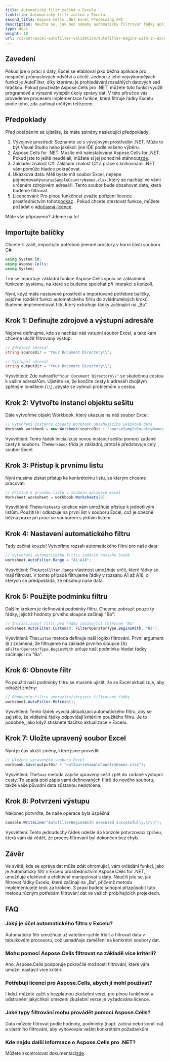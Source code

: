 ```yaml
---
title: Automatický filtr začíná v Excelu
linktitle: Automatický filtr začíná v Excelu
second_title: Aspose.Cells .NET Excel Processing API
description: Naučte se, jak bez námahy automaticky filtrovat řádky aplikace Excel pomocí Aspose.Cells v .NET pomocí tohoto podrobného průvodce krok za krokem.
type: docs
weight: 10
url: /cs/net/excel-autofilter-validation/autofilter-begins-with-in-excel/
---
```

## Zavedení

Pokud jde o práci s daty, Excel se etabloval jako běžná aplikace pro nespočet průmyslových odvětví a účelů. Jednou z jeho nejvýkonnějších funkcí je AutoFilter, díky kterému je prohledávání rozsáhlých datových sad hračkou. Pokud používáte Aspose.Cells pro .NET, můžete tuto funkci využít programově a výrazně vylepšit úkoly správy dat. V této příručce vás provedeme procesem implementace funkce, která filtruje řádky Excelu podle toho, zda začínají určitým řetězcem.

## Předpoklady

Před potápěním se ujistěte, že máte splněny následující předpoklady:

1. Vývojové prostředí: Seznamte se s vývojovým prostředím .NET. Může to být Visual Studio nebo jakékoli jiné IDE podle vašeho výběru.
2.  Aspose.Cells for .NET: Musíte mít nainstalovaný Aspose.Cells for .NET. Pokud jste to ještě neudělali, můžete si jej pohodlně stáhnout[zde](https://releases.aspose.com/cells/net/).
3. Základní znalost C#: Základní znalost C# a práce s knihovnami .NET vám pomůže hladce pokračovat.
4.  Ukázková data: Měli byste mít soubor Excel, nejlépe pojmenovaný`sourseSampleCountryNames.xlsx`, který se nachází ve vámi určeném zdrojovém adresáři. Tento soubor bude obsahovat data, která budeme filtrovat.
5.  Licencování: Pro plnou funkčnost zvažte pořízení licence prostřednictvím tohoto[odkaz](https://purchase.aspose.com/buy) . Pokud chcete otestovat funkce, můžete požádat o a[dočasná licence](https://purchase.aspose.com/temporary-license/).

Máte vše připraveno? Jdeme na to!

## Importujte balíčky

Chcete-li začít, importujte potřebné jmenné prostory v horní části souboru C#:

```csharp
using System.IO;
using Aspose.Cells;
using System;
```

Tím se importuje základní funkce Aspose.Cells spolu se základními funkcemi systému, na které se budeme spoléhat při interakci s konzolí.

Nyní, když máte nastavené prostředí a importované potřebné balíčky, pojďme rozdělit funkci automatického filtru do zvládnutelných kroků. Budeme implementovat filtr, který extrahuje řádky začínající na „Ba“.

## Krok 1: Definujte zdrojové a výstupní adresáře

Nejprve definujme, kde se nachází náš vstupní soubor Excel, a také kam chceme uložit filtrovaný výstup:

```csharp
// Zdrojový adresář
string sourceDir = "Your Document Directory\\";

// Výstupní adresář
string outputDir = "Your Document Directory\\";
```

 Vysvětlení: Zde nahraďte`"Your Document Directory\\"` se skutečnou cestou k vašim adresářům. Ujistěte se, že končíte cesty k adresáři dvojitým zpětným lomítkem (`\\`), abyste se vyhnuli problémům s cestou.

## Krok 2: Vytvořte instanci objektu sešitu

Dále vytvoříme objekt Workbook, který ukazuje na náš soubor Excel:

```csharp
// Vytvoření instance objektu Workbook obsahujícího ukázková data
Workbook workbook = new Workbook(sourceDir + "sourseSampleCountryNames.xlsx");
```

 Vysvětlení: Tento řádek inicializuje novou instanci sešitu pomocí zadané cesty k souboru. The`Workbook` třída je základní, protože představuje celý soubor Excel.

## Krok 3: Přístup k prvnímu listu

Nyní musíme získat přístup ke konkrétnímu listu, se kterým chceme pracovat:

```csharp
// Přístup k prvnímu listu v souboru aplikace Excel
Worksheet worksheet = workbook.Worksheets[0];
```

 Vysvětlení: The`Worksheets` kolekce nám umožňuje přístup k jednotlivým listům. Použití`[0]` odkazuje na první list v souboru Excel, což je obecně běžná praxe při práci se souborem s jedním listem.

## Krok 4: Nastavení automatického filtru

Tady začíná kouzlo! Vytvoříme rozsah automatického filtru pro naše data:

```csharp
// Vytvoření automatického filtru zadáním rozsahu buněk
worksheet.AutoFilter.Range = "A1:A18";
```

 Vysvětlení: The`AutoFilter.Range` vlastnost umožňuje určit, které řádky se mají filtrovat. V tomto případě filtrujeme řádky v rozsahu A1 až A18, o kterých se předpokládá, že obsahují naše data.

## Krok 5: Použijte podmínku filtru

Dalším krokem je definování podmínky filtru. Chceme zobrazit pouze ty řádky, jejichž hodnoty prvního sloupce začínají "Ba":

```csharp
// Inicializovat filtr pro řádky začínající řetězcem "Ba"
worksheet.AutoFilter.Custom(0, FilterOperatorType.BeginsWith, "Ba");
```

 Vysvětlení: The`Custom` metoda definuje naši logiku filtrování. První argument (`0` ) znamená, že filtrujeme na základě prvního sloupce (A) a`FilterOperatorType.BeginsWith` určuje naši podmínku hledat řádky začínající na "Ba".

## Krok 6: Obnovte filtr

Po použití naší podmínky filtru se musíme ujistit, že se Excel aktualizuje, aby odrážel změny:

```csharp
// Obnovením filtru zobrazíte/skryjete filtrované řádky
worksheet.AutoFilter.Refresh();
```

Vysvětlení: Tento řádek vyvolá aktualizaci automatického filtru, aby se zajistilo, že viditelné řádky odpovídají kritériím použitého filtru. Je to podobné, jako když stisknete tlačítko aktualizace v Excelu.

## Krok 7: Uložte upravený soubor Excel

Nyní je čas uložit změny, které jsme provedli:

```csharp
// Uložení upraveného souboru Excel
workbook.Save(outputDir + "outSourseSampleCountryNames.xlsx");
```

 Vysvětlení: The`Save` metoda zapíše upravený sešit zpět do zadané výstupní cesty. To spadá pod zápis vámi definovaných filtrů do nového souboru, takže vaše původní data zůstanou nedotčena.

## Krok 8: Potvrzení výstupu

Nakonec potvrďte, že naše operace byla úspěšná:

```csharp
Console.WriteLine("AutofilterBeginsWith executed successfully.\r\n");
```

Vysvětlení: Tento jednoduchý řádek odešle do konzole potvrzovací zprávu, která vám dá vědět, že proces filtrování byl dokončen bez chyb.

## Závěr

Ve světě, kde se správa dat může zdát ohromující, vám ovládání funkcí, jako je Automatický filtr v Excelu prostřednictvím Aspose.Cells for .NET, umožňuje efektivně a efektivně manipulovat s daty. Naučili jste se, jak filtrovat řádky Excelu, které začínají na „Ba“, přičemž metodu implementujete krok za krokem. S praxí budete schopni přizpůsobit tuto metodu různým potřebám filtrování dat ve vašich probíhajících projektech.

## FAQ

### Jaký je účel automatického filtru v Excelu?  
Automatický filtr umožňuje uživatelům rychle třídit a filtrovat data v tabulkovém procesoru, což usnadňuje zaměření na konkrétní soubory dat.

### Mohu pomocí Aspose.Cells filtrovat na základě více kritérií?  
Ano, Aspose.Cells podporuje pokročilé možnosti filtrování, které vám umožní nastavit více kritérií.

### Potřebuji licenci pro Aspose.Cells, abych ji mohl používat?  
I když můžete začít s bezplatnou zkušební verzí, pro plnou funkčnost a odstranění jakýchkoli omezení zkušební verze je vyžadována licence.

### Jaké typy filtrování mohu provádět pomocí Aspose.Cells?  
Data můžete filtrovat podle hodnoty, podmínky (např. začíná nebo končí na) a vlastního filtrování, aby vyhovovala vašim konkrétním požadavkům.

### Kde najdu další informace o Aspose.Cells pro .NET?  
 Můžete zkontrolovat dokumentaci[zde](https://reference.aspose.com/cells/net/).